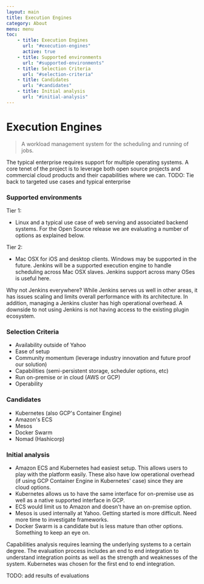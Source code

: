 ```yaml
---
layout: main
title: Execution Engines
category: About
menu: menu
toc: 
    - title: Execution Engines
      url: "#execution-engines"
      active: true
    - title: Supported environments
      url: "#supported-environments"
    - title: Selection Criteria
      url: "#selection-criteria"
    - title: Candidates
      url: "#candidates"
    - title: Initial analysis
      url: "#initial-analysis"
---
```

# Execution Engines

> A workload management system for the scheduling and running of jobs.

The typical enterprise requires support for multiple operating systems.  A core tenet of the project is to leverage both open source projects and commercial cloud products and their capabilities where we can.
TODO: Tie back to targeted use cases and typical enterprise

### Supported environments

Tier 1:

- Linux and a typical use case of web serving and associated backend systems.  For the Open Source release we are evaluating a number of options as explained below.

Tier 2:

- Mac OSX for iOS and desktop clients.  Windows may be supported in the future.  Jenkins will be a supported execution engine to handle scheduling across Mac OSX slaves.  Jenkins support across many OSes is useful here.


Why not Jenkins everywhere?  While Jenkins serves us well in other areas, it has issues scaling and limits overall performance with its architecture.  In addition, managing a Jenkins cluster has high operational overhead.  A downside to not using Jenkins is not having access to the existing plugin ecosystem.


### Selection Criteria

- Availability outside of Yahoo
- Ease of setup
- Community momentum (leverage industry innovation and future proof our solution)
- Capabilities (semi-persistent storage, scheduler options, etc)
- Run on-premise or in cloud (AWS or GCP)
- Operability

### Candidates

- Kubernetes (also GCP's Container Engine)
- Amazon's ECS
- Mesos
- Docker Swarm
- Nomad (Hashicorp)

### Initial analysis

- Amazon ECS and Kubernetes had easiest setup.  This allows users to play with the platform easily.  These also have low operational overhead (if using GCP Container Engine in Kubernetes' case) since they are cloud options.
- Kubernetes allows us to have the same interface for on-premise use as well as a native supported interface in GCP.
- ECS would limit us to Amazon and doesn't have an on-premise option.
- Mesos is used internally at Yahoo.  Getting started is more difficult. Need more time to investigate frameworks.
- Docker Swarm is a candidate but is less mature than other options.  Something to keep an eye on.

Capabilities analysis requires learning the underlying systems to a certain degree.  The evaluation process includes an end to end integration to understand integration points as well as the strength and weaknesses of the system.  Kubernetes was chosen for the first end to end integration.

TODO: add results of evaluations
